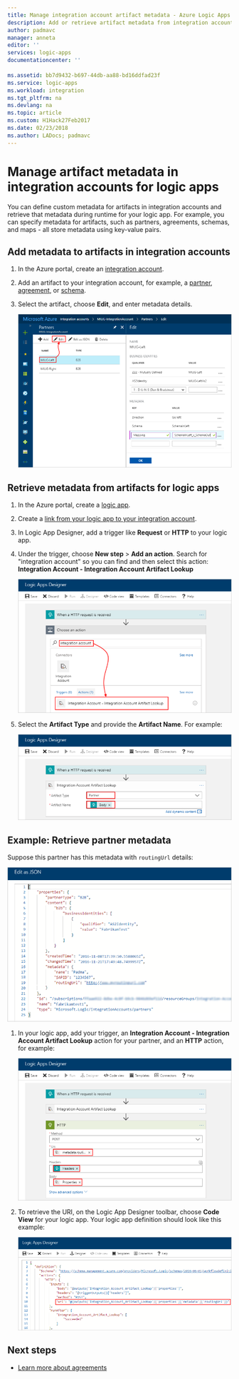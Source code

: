 ```yaml
---
title: Manage integration account artifact metadata - Azure Logic Apps | Microsoft Docs
description: Add or retrieve artifact metadata from integration accounts for Azure Logic Apps
author: padmavc
manager: anneta
editor: ''
services: logic-apps
documentationcenter: ''

ms.assetid: bb7d9432-b697-44db-aa88-bd16ddfad23f
ms.service: logic-apps
ms.workload: integration
ms.tgt_pltfrm: na
ms.devlang: na
ms.topic: article
ms.custom: H1Hack27Feb2017
ms.date: 02/23/2018
ms.author: LADocs; padmavc
---
```


# Manage artifact metadata in integration accounts for logic apps

You can define custom metadata for artifacts in integration accounts 
and retrieve that metadata during runtime for your logic app. 
For example, you can specify metadata for artifacts, such as partners, 
agreements, schemas, and maps - all store metadata using key-value pairs. 

## Add metadata to artifacts in integration accounts

1. In the Azure portal, create an [integration account](logic-apps-enterprise-integration-create-integration-account.md).

2. Add an artifact to your integration account, for example, 
a [partner](logic-apps-enterprise-integration-partners.md), 
[agreement](logic-apps-enterprise-integration-agreements.md), 
or [schema](logic-apps-enterprise-integration-schemas.md).

3. Select the artifact, choose **Edit**, and enter metadata details.

   ![Enter metadata](media/logic-apps-enterprise-integration-metadata/image1.png)

## Retrieve metadata from artifacts for logic apps

1. In the Azure portal, create a [logic app](quickstart-create-first-logic-app-workflow.md).

2. Create a [link from your logic app to your integration account](logic-apps-enterprise-integration-create-integration-account.md#link-account). 

3. In Logic App Designer, add a trigger like **Request** or **HTTP** to your logic app.

4. Under the trigger, choose **New step** > **Add an action**. 
Search for "integration account" so you can find and then select 
this action: **Integration Account - Integration Account Artifact Lookup**

   ![Select Integration Account Artifact Lookup](media/logic-apps-enterprise-integration-metadata/image2.png)

5. Select the **Artifact Type** and provide the **Artifact Name**. 
For example:

   ![Select artifact type and specify artifact name](media/logic-apps-enterprise-integration-metadata/image3.png)

## Example: Retrieve partner metadata

Suppose this partner has this metadata with `routingUrl` details:

![Find partner "routingURL" metadata](media/logic-apps-enterprise-integration-metadata/image6.png)

1. In your logic app, add your trigger, 
an **Integration Account - Integration Account Artifact Lookup** action for your partner, 
and an **HTTP** action, for example:

   ![Add trigger, artifact lookup, and HTTP action to your logic app](media/logic-apps-enterprise-integration-metadata/image4.png)

2. To retrieve the URI, on the Logic App Designer toolbar, choose **Code View** for your logic app. Your logic app definition should look like this example:

   ![Search lookup](media/logic-apps-enterprise-integration-metadata/image5.png)

## Next steps

* [Learn more about agreements](logic-apps-enterprise-integration-agreements.md)
